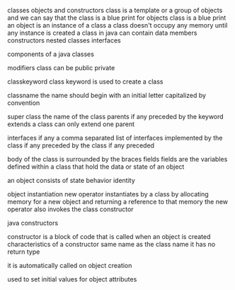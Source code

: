 classes
objects and constructors 
class is a template or a group of objects and we can say that the class is a blue print for objects
class is a blue print
an object is an instance of a class
a class doesn't occupy any memory until any instance is created
a class in java can contain data members constructors nested classes interfaces

components of a java classes

modifiers class can be public private

classkeyword class keyword is used to create a class

classname the name should begin with an initial letter capitalized by convention

super class the name of the class parents if any preceded by the keyword extends a class can only
extend one parent 

interfaces if any a comma separated list of interfaces implemented by the class if any preceded by the class if any preceded 

body of the class is surrounded by the braces 
fields fields are the variables defined within a class that hold the data or state of an object  

an object consists of 
state 
behavior 
identity


object instantiation 
new operator instantiates by a class by allocating memory for a new object and returning a reference to that memory the new operator also invokes the class constructor

java constructors

constructor is a block of code that is called when an object is created
characteristics of a constructor
same name as the class name
it has no return type

it is automatically called on object creation

used to set initial values for object attributes
